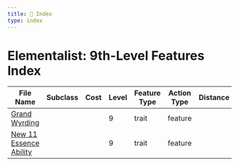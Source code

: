 ```yaml
---
title: 📑 Index
type: index
---
```


# Elementalist: 9th-Level Features Index

| File Name                                                 | Subclass | Cost | Level | Feature Type | Action Type | Distance | Target |
| --------------------------------------------------------- | -------- | ---- | ----- | ------------ | ----------- | -------- | ------ |
| [Grand Wyrding](../Grand%20Wyrding)                       |          |      | 9     | trait        | feature     |          |        |
| [New 11 Essence Ability](../New%2011%20Essence%20Ability) |          |      | 9     | trait        | feature     |          |        |
